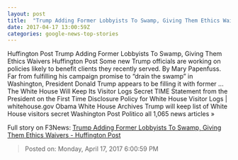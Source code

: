 ```yaml
---
layout: post
title:  "Trump Adding Former Lobbyists To Swamp, Giving Them Ethics Waivers - Huffington Post"
date: 2017-04-17 13:00:59Z
categories: google-news-top-stories
---
```


Huffington Post Trump Adding Former Lobbyists To Swamp, Giving Them Ethics Waivers Huffington Post Some new Trump officials are working on policies likely to benefit clients they recently served. By Mary Papenfuss. Far from fulfilling his campaign promise to “drain the swamp” in Washington, President Donald Trump appears to be filling it with former ... The White House Will Keep Its Visitor Logs Secret TIME Statement from the President on the First Time Disclosure Policy for White House Visitor Logs | whitehouse.gov Obama White House Archives Trump will keep list of White House visitors secret Washington Post Politico all 1,065 news articles »


Full story on F3News: [Trump Adding Former Lobbyists To Swamp, Giving Them Ethics Waivers - Huffington Post](http://www.f3nws.com/n/xAtzFD)

> Posted on: Monday, April 17, 2017 6:00:59 PM

